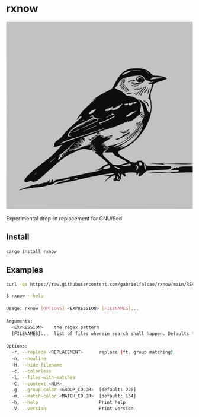 # rxnow

![nightingale.svg](nightingale.svg)


Experimental drop-in replacement for GNU/Sed

## Install


```bash
cargo install rxnow
```


## Examples


```bash
curl -qs https://raw.githubusercontent.com/gabrielfalcao/rxnow/main/README.md | rxnow ".*(curl.*)$" --replace '$1'
```


```bash
$ rxnow --help

Usage: rxnow [OPTIONS] <EXPRESSION> [FILENAMES]...

Arguments:
  <EXPRESSION>    the regex pattern
  [FILENAMES]...  list of files wherein search shall happen. Defaults to stdin if none is provided

Options:
  -r, --replace <REPLACEMENT>      replace (ft. group matching)
  -n, --newline
  -H, --hide-filename
  -c, --colorless
  -l, --files-with-matches
  -C, --context <NUM>
  -g, --group-color <GROUP_COLOR>  [default: 220]
  -m, --match-color <MATCH_COLOR>  [default: 154]
  -h, --help                       Print help
  -V, --version                    Print version
```

